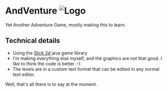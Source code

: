 AndVenture ![Logo](https://raw.github.com/andersand/andventure/master/logo.png)
==========

Yet Another Adventure Game, mostly making this to learn. 

Technical details
-----------------

* Using the [Slick 2d](http://www.slick2d.org/) java game library
* I'm making everything else myself, and the graphics are not that good. I like to think the code is better :-)
* The levels are in a custom text format that can be edited in any normal text editor.

Well, that's all there is to say at the moment.